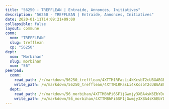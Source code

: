 ```yaml
---
title: "56250 - TREFFLEAN | Entraide, Annonces, Initiatives"
description: "56250 - TREFFLEAN | Entraide, Annonces, Initiatives"
date: 2020-01-11T14:09:21+09:00
collapsible: false
layout: commune
comm:
  nom: "TREFFLEAN"
  slug: trefflean
  cp: "56250"
dept:
  nom: "Morbihan"
  slug: morbihan
  num: "56"
peerpad:
  comm:
    read_path: /r/markdown/56250_trefflean/4XTTM1RFasLi4kKcsbT2cUBGABGBhJ1TtLFTs2vfYzAsybJK8
    write_path: /w/markdown/56250_trefflean/4XTTM1RFasLi4kKcsbT2cUBGABGBhJ1TtLFTs2vfYzAsybJK8-K3TgULS8XJ5eWGtLjkFyksbU5qqTr31HwH2rNxJmJXGbe3Y7hwDYpGVZ27uvxBSFZf8BJPzpaGWNqfAfXg4uUZS2kf4FpjZHrdpEysH2fmFHLgjgj8atirLPgwbmi9iWxiMtigqU
  dept:
    read_path: /r/markdown/56_morbihan/4XTTMBhPi6SF1jGwmjy3XBA4sK6EbYDun44EYwF3irZ7aBa5U
    write_path: /w/markdown/56_morbihan/4XTTMBhPi6SF1jGwmjy3XBA4sK6EbYDun44EYwF3irZ7aBa5U-K3TgV3HyhWtqSpmJ2GGLPRtHigVTcxkFRVLMX5R66UyRAN55PNUQgmTNwaDuJmWps9EVWQzncDySYbA7Pg7qEdRXsayrZysPHK4HeKM3FG1U8vQvyUvaDoFo4L4Z8coFC71q4zES
---
```


